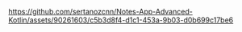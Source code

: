 https://github.com/sertanozcnn/Notes-App-Advanced-Kotlin/assets/90261603/c5b3d8f4-d1c1-453a-9b03-d0b699c17be6
